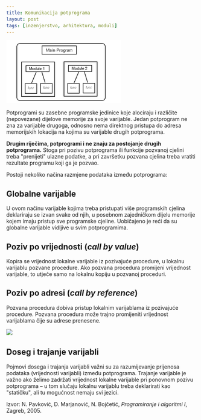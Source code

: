 ```yaml
---
title: Komunikacija potprograma
layout: post
tags: [inzenjerstvo, arhitektura, moduli]
---
```


![moduli](/images/koncepti/moduli.png)

Potprogrami su zasebne programske jedinice koje alociraju i različite (nepovezane) dijelove memorije za svoje varijable. Jedan potprogram ne zna za varijable drugoga, odnosno
nema direktnog pristupa do adresa memorijskih lokacija na kojima su varijable drugih potprograma.

**Drugim riječima, potprogrami i ne znaju za postojanje drugih potprograma.** Stoga pri pozivu potprograma ili funkcije pozvanoj cjelini treba "prenijeti" ulazne podatke, a pri završetku pozvana cjelina treba vratiti rezultate programu koji ga je pozvao.

Postoji nekoliko načina razmjene podataka između potprograma:

## Globalne varijable

U ovom načinu varijable kojima treba pristupati više programskih cjelina deklariraju se izvan svake od njih, u posebnom zajedničkom dijelu memorije kojem imaju pristup sve programske cjeline. Uobičajeno je reći da su globalne
varijable vidljive u svim potprogramima.

## Poziv po vrijednosti (*call by value*)

Kopira se vrijednost lokalne varijable iz pozivajuće procedure, u lokalnu varijablu pozvane procedure. Ako pozvana procedura promijeni vrijednost varijable, to utječe samo na lokalnu kopiju u pozvanoj proceduri.

## Poziv po adresi (*call by reference*)

Pozvana procedura dobiva pristup lokalnim varijablama iz pozivajuće procedure. Pozvana procedura može trajno promijeniti vrijednost varijablama čije su adrese prenesene.

![](//www.sitesbay.com/cpp/images/function/callbyvalue-callbyreference.png)

## Doseg i trajanje varijabli

Pojmovi dosega i trajanja varijabli važni su za razumijevanje prijenosa podataka (vrijednosti varijabli) između potprograma. Trajanje varijable je važno ako želimo zadržati vrijednost lokalne varijable pri ponovnom pozivu potprograma – u tom slučaju lokalnu varijablu treba deklarirati kao "statičku", ali tu mogućnost nemaju svi jezici.


Izvor: N. Pavković, D. Marjanović, N. Bojčetić, *Programiranje i algoritmi I*, Zagreb, 2005.
